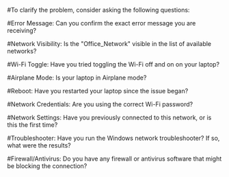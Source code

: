 #To clarify the problem, consider asking the following questions:

#Error Message: Can you confirm the exact error message you are receiving?

#Network Visibility: Is the "Office_Network" visible in the list of available networks?

#Wi-Fi Toggle: Have you tried toggling the Wi-Fi off and on on your laptop?

#Airplane Mode: Is your laptop in Airplane mode?

#Reboot: Have you restarted your laptop since the issue began?

#Network Credentials: Are you using the correct Wi-Fi password?

#Network Settings: Have you previously connected to this network, or is this the first time?

#Troubleshooter: Have you run the Windows network troubleshooter? If so, what were the results?

#Firewall/Antivirus: Do you have any firewall or antivirus software that might be blocking the connection?
